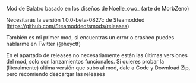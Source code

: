 Mod de Balatro basado en los diseños de Noelle_owo_ (arte de MorbZeno)

Necesitarás la versión 1.0.0-beta-0827c de Steamodded (https://github.com/Steamodded/smods/releases)

También es mi primer mod, si encuentras un error o crasheo puedes hablarme en Twitter (@heyctf)

En el apartado de releases no necesariamente están las últimas versiones del mod, solo son lanzamientos funcionales.
Si quieres probar la (literalmente) última versión que subo al mod, dale a Code y Download Zip, pero recomiendo descargar las releases
